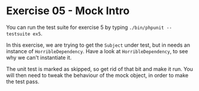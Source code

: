 # Exercise 05 - Mock Intro

You can run the test suite for exercise 5 by typing `./bin/phpunit --testsuite ex5`.

In this exercise, we are trying to get the `Subject` under test, but in needs an instance of `HorribleDependency`.  Have
a look at `HorribleDependency`, to see why we can't instantiate it.

The unit test is marked as skipped, so get rid of that bit and make it run.  You will then need to tweak the behaviour of the mock
object, in order to make the test pass.
